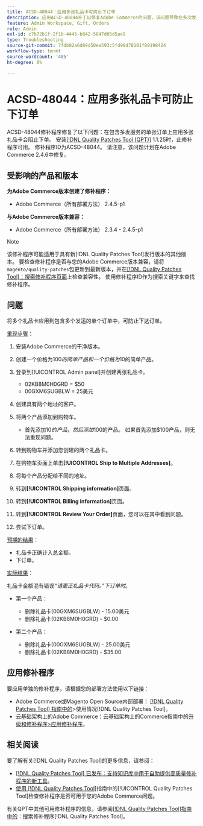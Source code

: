 ```yaml
---
title: ACSD-48044：应用多张礼品卡可防止下订单
description: 应用ACSD-48044补丁以修复Adobe Commerce的问题，该问题导致在多次发运的情况下一次订购多张礼品卡会导致订单无法下达。
feature: Admin Workspace, Gift, Orders
role: Admin
exl-id: c7b72b1f-2f1b-4445-b842-5847d05d5ae9
type: Troubleshooting
source-git-commit: 7fdb02a6d89d50ea593c5fd99d78101f89198424
workflow-type: tm+mt
source-wordcount: '485'
ht-degree: 0%

---
```


# ACSD-48044：应用多张礼品卡可防止下订单

ACSD-48044修补程序修复了以下问题：在包含多发服务的单张订单上应用多张礼品卡会阻止下单。 安装[[!DNL Quality Patches Tool (QPT)]](https://experienceleague.adobe.com/en/docs/commerce-operations/tools/quality-patches-tool/quality-patches-tool-to-self-serve-quality-patches) 1.1.25时，此修补程序可用。 修补程序ID为ACSD-48044。 请注意，该问题计划在Adobe Commerce 2.4.6中修复。

## 受影响的产品和版本

**为Adobe Commerce版本创建了修补程序：**

* Adobe Commerce（所有部署方法） 2.4.5-p1

**与Adobe Commerce版本兼容：**

* Adobe Commerce（所有部署方法） 2.3.4 - 2.4.5-p1

>[!NOTE]
>
>该修补程序可能适用于具有新[!DNL Quality Patches Tool]发行版本的其他版本。 要检查修补程序是否与您的Adobe Commerce版本兼容，请将`magento/quality-patches`包更新到最新版本，并在[[!DNL Quality Patches Tool]：搜索修补程序页面](https://experienceleague.adobe.com/tools/commerce-quality-patches/index.html)上检查兼容性。 使用修补程序ID作为搜索关键字来查找修补程序。

## 问题

将多个礼品卡应用到包含多个发运的单个订单中，可防止下达订单。

<u>重现步骤</u>：

1. 安装Adobe Commerce的干净版本。
1. 创建一个价格为$100的简单产品和一个价格为$10的简单产品。
1. 登录到[!UICONTROL Admin panel]并创建两张礼品卡。

   * 02KB8M0H0GRD = $50
   * 00GXM6SUGBLW = 25美元

1. 创建具有两个地址的客户。
1. 将两个产品添加到购物车。

   * 首先添加$10的产品，然后添加$100的产品。 如果首先添加$100产品，则无法重现问题。

1. 转到购物车并添加您创建的两个礼品卡。
1. 在购物车页面上单击&#x200B;**[!UICONTROL Ship to Multiple Addresses]**。
1. 将每个产品分配给不同的地址。
1. 转到&#x200B;**[!UICONTROL Shipping information]**&#x200B;页面。
1. 转到&#x200B;**[!UICONTROL Billing information]**&#x200B;页面。
1. 转到&#x200B;**[!UICONTROL Review Your Order]**&#x200B;页面，您可以在其中看到问题。
1. 尝试下订单。

<u>预期的结果</u>：

* 礼品卡正确计入总金额。
* 下订单。

<u>实际结果</u>：

礼品卡金额混有错误&#x200B;*“请更正礼品卡代码。”下订单时*。

* 第一个产品：

   * 删除礼品卡(00GXM6SUGBLW) - 15.00美元
   * 删除礼品卡(02KB8M0H0GRD) - $0.00

* 第二个产品：

   * 删除礼品卡(00GXM6SUGBLW) - 25.00美元
   * 删除礼品卡(02KB8M0H0GRD) - $35.00

## 应用修补程序

要应用单独的修补程序，请根据您的部署方法使用以下链接：

* Adobe Commerce或Magento Open Source内部部署： [[!DNL Quality Patches Tool] 指南中的](/help/tools/quality-patches-tool/usage.md)>使用情况[!DNL Quality Patches Tool]。
* 云基础架构上的Adobe Commerce：云基础架构上的Commerce指南中的[升级和修补程序>应用修补程序](https://experienceleague.adobe.com/docs/commerce-cloud-service/user-guide/develop/upgrade/apply-patches.html)。

## 相关阅读

要了解有关[!DNL Quality Patches Tool]的更多信息，请参阅：

* [[!DNL Quality Patches Tool] 已发布：支持知识库中用于自助提供高质量修补程序的新工具](https://experienceleague.adobe.com/en/docs/commerce-operations/tools/quality-patches-tool/quality-patches-tool-to-self-serve-quality-patches)。
* [使用 [!DNL Quality Patches Tool]](/help/tools/quality-patches-tool/patches-available-in-qpt/check-patch-for-magento-issue-with-magento-quality-patches.md)指南中的[!UICONTROL Quality Patches Tool]检查修补程序是否可用于您的Adobe Commerce问题。


有关QPT中其他可用修补程序的信息，请参阅[[!DNL Quality Patches Tool]指南中的](https://experienceleague.adobe.com/tools/commerce-quality-patches/index.html)：搜索修补程序[!DNL Quality Patches Tool]。
